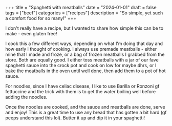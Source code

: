 ﻿+++
title = "Spaghetti with meatballs"
date = "2024-01-01"
draft = false
tags = ["beef"]
categories = ["recipes"]
description = "So simple, yet such a comfort food for so many!"
+++

I don't really have a recipe, but I wanted to share how simple this can be to make - even gluten free! 

I cook this a few different ways, depending on what I'm doing that day and how early I thought of cooking. I always use premade meatballs - either mine that I made and froze, or a bag of frozen meatballs I grabbed from the store. Both are equally good. I either toss meatballs with a jar of our fave spaghetti sauce into the crock pot and cook on low for maybe 4hrs, or I bake the meatballs in the oven until well done, then add them to a pot of hot sauce. 

For noodles, since I have celiac disease, I like to use Barilla or Ronzoni gf fettuccine and the trick with them is to get the water boiling well before adding the noodles. 

Once the noodles are cooked, and the sauce and meatballs are done, serve and enjoy! This is a great time to use any bread that has gotten a bit hard (gf peeps understand this lol). Butter it up and dip it in your spaghetti!